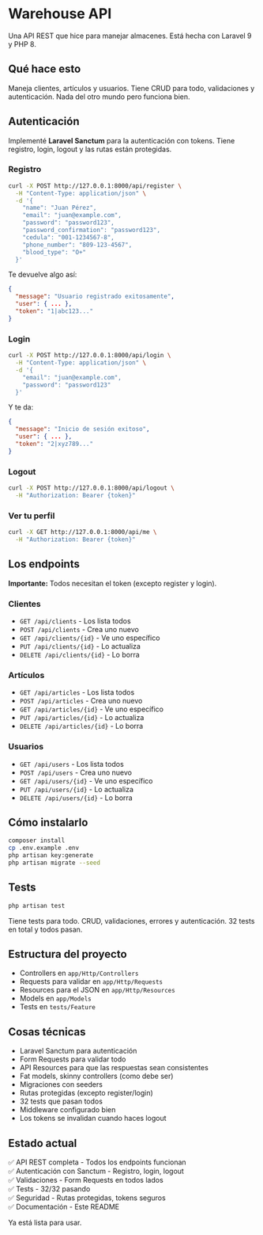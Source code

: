 # Warehouse API

Una API REST que hice para manejar almacenes. Está hecha con Laravel 9 y PHP 8.

## Qué hace esto

Maneja clientes, artículos y usuarios. Tiene CRUD para todo, validaciones y autenticación. Nada del otro mundo pero funciona bien.

## Autenticación

Implementé **Laravel Sanctum** para la autenticación con tokens. Tiene registro, login, logout y las rutas están protegidas.

### Registro
```bash
curl -X POST http://127.0.0.1:8000/api/register \
  -H "Content-Type: application/json" \
  -d '{
    "name": "Juan Pérez",
    "email": "juan@example.com", 
    "password": "password123",
    "password_confirmation": "password123",
    "cedula": "001-1234567-8",
    "phone_number": "809-123-4567",
    "blood_type": "O+"
  }'
```

Te devuelve algo así:
```json
{
  "message": "Usuario registrado exitosamente",
  "user": { ... },
  "token": "1|abc123..."
}
```

### Login
```bash
curl -X POST http://127.0.0.1:8000/api/login \
  -H "Content-Type: application/json" \
  -d '{
    "email": "juan@example.com",
    "password": "password123"
  }'
```

Y te da:
```json
{
  "message": "Inicio de sesión exitoso",
  "user": { ... },
  "token": "2|xyz789..."
}
```

### Logout
```bash
curl -X POST http://127.0.0.1:8000/api/logout \
  -H "Authorization: Bearer {token}"
```

### Ver tu perfil
```bash
curl -X GET http://127.0.0.1:8000/api/me \
  -H "Authorization: Bearer {token}"
```

## Los endpoints

**Importante:** Todos necesitan el token (excepto register y login).

### Clientes
- `GET /api/clients` - Los lista todos
- `POST /api/clients` - Crea uno nuevo  
- `GET /api/clients/{id}` - Ve uno específico
- `PUT /api/clients/{id}` - Lo actualiza
- `DELETE /api/clients/{id}` - Lo borra

### Artículos  
- `GET /api/articles` - Los lista todos
- `POST /api/articles` - Crea uno nuevo
- `GET /api/articles/{id}` - Ve uno específico
- `PUT /api/articles/{id}` - Lo actualiza
- `DELETE /api/articles/{id}` - Lo borra

### Usuarios
- `GET /api/users` - Los lista todos
- `POST /api/users` - Crea uno nuevo
- `GET /api/users/{id}` - Ve uno específico  
- `PUT /api/users/{id}` - Lo actualiza
- `DELETE /api/users/{id}` - Lo borra

## Cómo instalarlo

```bash
composer install
cp .env.example .env
php artisan key:generate
php artisan migrate --seed
```

## Tests

```bash
php artisan test
```

Tiene tests para todo. CRUD, validaciones, errores y autenticación. 32 tests en total y todos pasan.

## Estructura del proyecto

- Controllers en `app/Http/Controllers`
- Requests para validar en `app/Http/Requests`  
- Resources para el JSON en `app/Http/Resources`
- Models en `app/Models`
- Tests en `tests/Feature`

## Cosas técnicas

- Laravel Sanctum para autenticación
- Form Requests para validar todo
- API Resources para que las respuestas sean consistentes
- Fat models, skinny controllers (como debe ser)
- Migraciones con seeders
- Rutas protegidas (excepto register/login)
- 32 tests que pasan todos
- Middleware configurado bien
- Los tokens se invalidan cuando haces logout

## Estado actual

✅ API REST completa - Todos los endpoints funcionan  
✅ Autenticación con Sanctum - Registro, login, logout  
✅ Validaciones - Form Requests en todos lados  
✅ Tests - 32/32 pasando  
✅ Seguridad - Rutas protegidas, tokens seguros  
✅ Documentación - Este README  

Ya está lista para usar.
